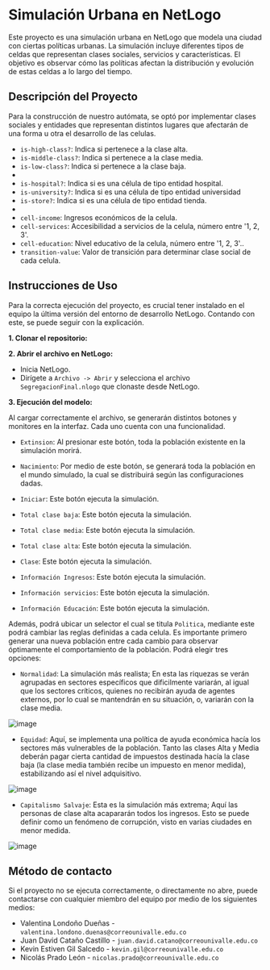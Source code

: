 # Simulación Urbana en NetLogo

Este proyecto es una simulación urbana en NetLogo que modela una ciudad con ciertas políticas urbanas. La simulación incluye diferentes tipos de celdas que representan clases sociales, servicios y características. El objetivo es observar cómo las políticas afectan la distribución y evolución de estas celdas a lo largo del tiempo.

## Descripción del Proyecto

Para la construcción de nuestro autómata, se optó por implementar clases sociales y entidades que representan distintos lugares que afectarán de una forma u otra el desarrollo de las celulas.

- `is-high-class?`: Indica si pertenece a la clase alta.
- `is-middle-class?`: Indica si pertenece a la clase media.
- `is-low-class?`: Indica si pertenece a la clase baja.
- 
- `is-hospital?`: Indica si es una célula de tipo entidad hospital.
- `is-university?`: Indica si es una célula de tipo entidad universidad
- `is-store?`: Indica si es una célula de tipo entidad tienda.
- 
- `cell-income`: Ingresos económicos de la celula.
- `cell-services`: Accesibilidad a servicios de la celula, número entre '1, 2, 3'.
- `cell-education`: Nivel educativo de la celula, número entre '1, 2, 3'..
- `transition-value`: Valor de transición para determinar clase social de cada celula.


## Instrucciones de Uso

Para la correcta ejecución del proyecto, es crucial tener instalado en el equipo la última versión del entorno de desarrollo NetLogo. Contando con este, se puede seguir con la explicación.

**1. Clonar el repositorio:**

**2. Abrir el archivo en NetLogo:**

- Inicia NetLogo.
- Dirígete a `Archivo -> Abrir` y selecciona el archivo `SegregacionFinal.nlogo` que clonaste desde NetLogo.

**3. Ejecución del modelo:**

Al cargar correctamente el archivo, se generarán distintos botones y monitores en la interfaz. Cada uno cuenta con una funcionalidad.

- `Extinsion`: Al presionar este botón, toda la población existente en la simulación morirá.
- `Nacimiento`: Por medio de este botón, se generará toda la población en el mundo simulado, la cual se distribuirá según las configuraciones dadas.
- `Iniciar`: Este botón ejecuta la simulación.

- `Total clase baja`: Este botón ejecuta la simulación.
- `Total clase media`: Este botón ejecuta la simulación.
- `Total clase alta`: Este botón ejecuta la simulación.
- `Clase`: Este botón ejecuta la simulación.
- `Información Ingresos`: Este botón ejecuta la simulación.
- `Información servicios`: Este botón ejecuta la simulación.
- `Información Educación`: Este botón ejecuta la simulación.

Además, podrá ubicar un selector el cual se titula `Politica`, mediante este podrá cambiar las reglas definidas a cada celula. Es importante primero generar una nueva población entre cada cambio para observar óptimamente el comportamiento de la población. Podrá elegir tres opciones:

- `Normalidad`: La simulación más realista; En esta las riquezas se verán agrupadas en sectores específicos que dificilmente variarán, al igual que los sectores críticos, quienes no recibirán ayuda de agentes externos, por lo cual se mantendrán en su situación, o, variarán con la clase media.

![image](https://github.com/valtimore/Segregacion-Simulada/assets/119082415/2d796d10-ef56-4bc1-a551-56f0e4b4494e)

- `Equidad`: Aquí, se implementa una política de ayuda económica hacía los sectores más vulnerables de la población. Tanto las clases Alta y Media deberán pagar cierta cantidad de impuestos destinada hacía la clase baja (la clase media también recibe un impuesto en menor medida), estabilizando así el nivel adquisitivo.

![image](https://github.com/valtimore/Segregacion-Simulada/assets/119082415/12d5590c-e95b-4024-90ec-ae9cc30e3545)
  
- `Capitalismo Salvaje`: Esta es la simulación más extrema; Aquí las personas de clase alta acapararán todos los ingresos. Esto se puede definir como un fenómeno de corrupción, visto en varias ciudades en menor medida.

![image](https://github.com/valtimore/Segregacion-Simulada/assets/119082415/0c754035-1ef6-4ec1-bd1a-4f26f0fee15f)

## Método de contacto

Si el proyecto no se ejecuta correctamente, o directamente no abre, puede contactarse con cualquier miembro del equipo por medio de los siguientes medios:

- Valentina Londoño Dueñas - `valentina.londono.duenas@correounivalle.edu.co`
- Juan David Cataño Castillo - `juan.david.catano@correounivalle.edu.co`
- Kevin Estiven Gil Salcedo - `kevin.gil@correounivalle.edu.co`
- Nicolás Prado León - `nicolas.prado@correounivalle.edu.co`

